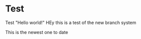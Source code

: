 # Test
Test
"Hello world!"
HEy this is a test of the new branch system

This is the newest one to date
